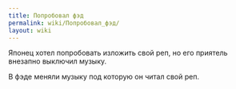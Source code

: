 ```yaml
---
title: Попробовал фэд
permalink: wiki/Попробовал_фэд/
layout: wiki
---
```


Японец хотел попробовать изложить свой реп, но его приятель внезапно
выключил музыку.

В фэде меняли музыку под которую он читал свой реп.
